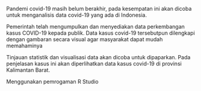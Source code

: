 Pandemi covid-19 masih belum berakhir, pada kesempatan ini akan dicoba untuk menganalisis data covid-19 yang ada di Indonesia.

Pemerintah telah mengumpulkan dan menyediakan data perkembangan kasus COVID-19 kepada publik. Data kasus covid-19 tersebutpun dilengkapi dengan gambaran secara visual agar masyarakat dapat mudah memahaminya

Tinjauan statistik dan visualisasi data akan dicoba untuk dipaparkan. Pada penjelasan kasus ini akan diperlihatkan data kasus covid-19 di provinsi Kalimantan Barat.

Menggunakan pemrogaman R Studio
